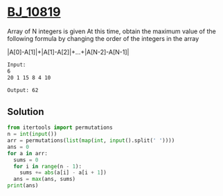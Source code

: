 # [BJ_10819](https://acmicpc.net/problem/10819)

Array of N integers is given
At this time, obtain the maximum value of the following formula by changing the order of the integers in the array

|A[0]-A[1]|+|A[1]-A[2]|+…+|A[N-2]-A[N-1]|

```txt
Input:
6
20 1 15 8 4 10

Output: 62
```

## Solution

```py
from itertools import permutations
n = int(input())
arr = permutations(list(map(int, input().split(' '))))
ans = 0
for a in arr:
  sums = 0
  for i in range(n - 1):
    sums += abs(a[i] - a[i + 1])
  ans = max(ans, sums)
print(ans)
```
